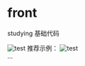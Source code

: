 # front
studying
基础代码
<!--不推荐示例：标签名称大写，或者大小写混合；属性值没有用双引号闭合-->
<IMG src=demo.jpg alt='test' />
推荐示例：
<!—推荐示例：标签名称小写；属性值用双引号闭合-->
<img src="demo.jpg" alt="test" />
<!--不推荐示例：命名简单随意，很难保证命名不重复-->
<div id="Reader">
   <div id="introduce" class="Introduce ">
      …
   </div>
</div>
